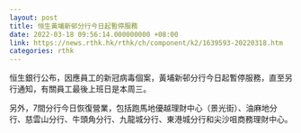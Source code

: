```yaml
---
layout: post
title: 恒生黃埔新邨分行今日起暫停服務
date: 2022-03-18 09:56:14.000000000 +08:00
link: https://news.rthk.hk/rthk/ch/component/k2/1639593-20220318.htm
categories: rthk
---
```


恒生銀行公布，因應員工的新冠病毒個案，黃埔新邨分行今日起暫停服務，直至另行通知，有關員工最後上班日是本周三。

另外，7間分行今日恢復營業，包括跑馬地優越理財中心（景光街）、油麻地分行、慈雲山分行、牛頭角分行、九龍城分行、東港城分行和尖沙咀商務理財中心。
